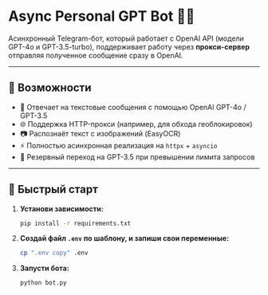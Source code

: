 # Async Personal GPT Bot 🤖✨

Асинхронный Telegram-бот, который работает с OpenAI API (модели GPT-4o и GPT-3.5-turbo), поддерживает работу через **прокси-сервер** отправляя полученное сообщение сразу в OpenAI.

---

## 🔧 Возможности

- 💬 Отвечает на текстовые сообщения с помощью OpenAI GPT-4o / GPT-3.5  
- 🌐 Поддержка HTTP-прокси (например, для обхода геоблокировок)  
- 📷 Распознаёт текст с изображений (EasyOCR) 
- ⚡ Полностью асинхронная реализация на `httpx` + `asyncio`  
- 🔁 Резервный переход на GPT-3.5 при превышении лимита запросов  

---

## 🚀 Быстрый старт

1. **Установи зависимости:**

    ```bash
    pip install -r requirements.txt
    ```

2. **Создай файл `.env` по шаблону, и запиши свои переменные:**

    ```bash
    cp ".env copy" .env
    ```

3. **Запусти бота:**

    ```bash
    python bot.py
    ```